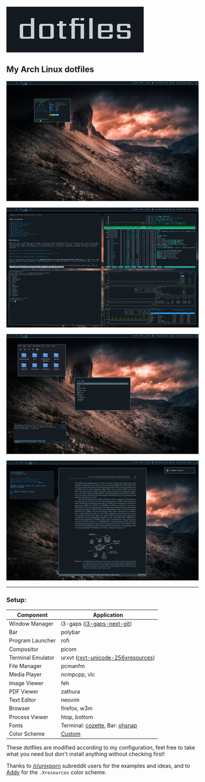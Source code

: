 ![.](img/logo.png)

## My Arch Linux dotfiles

![.](img/1-selfie.png)

![.](img/2-dirty.png)

![.](img/3-float.png)

![.](img/4-zathura.png)

---

### Setup:

Component | Application
------------- | -------------
Window Manager | i3-gaps ([i3-gaps-next-git](https://aur.archlinux.org/packages/i3-gaps-next-git/))
Bar | polybar
Program Launcher | rofi
Compositor | picom
Terminal Emulator | urxvt ([rxvt-unicode-256xresources](https://aur.archlinux.org/packages/rxvt-unicode-256xresources/))
File Manager | pcmanfm
Media Player | ncmpcpp, vlc
Image Viewer | feh
PDF Viewer | zathura
Text Editor | neovim
Browser | firefox, w3m
Process Viewer | htop, bottom
Fonts | Terminal: [cozette](https://github.com/slavfox/Cozette), Bar: [ohsnap](https://aur.archlinux.org/packages/ohsnap-otb/)
Color Scheme | [Custom](https://github.com/brainfucksec/dotfiles/blob/master/.Xresources#L10)


These dotfiles are modified according to my configuration, feel free to take what you need but don't install anything without checking first!

Thanks to [/r/unixporn](https://www.reddit.com/r/unixporn/) subreddit users for the examples and ideas, and to [Addy](https://addy-dclxvi.github.io/post/configuring-urxvt/) for the `.Xresources` color scheme.
